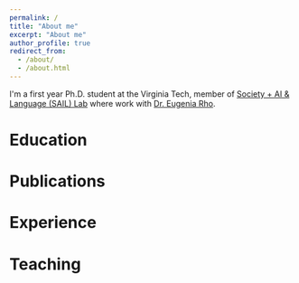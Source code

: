 ```yaml
---
permalink: /
title: "About me"
excerpt: "About me"
author_profile: true
redirect_from: 
  - /about/
  - /about.html
---
```



I'm a first year Ph.D. student at the Virginia Tech, member of [Society + AI & Language (SAIL) Lab](https://sail.cs.vt.edu/) where work with [Dr. Eugenia Rho](https://eugeniarho.com/). 

Education
======


Publications
======



Experience
======


Teaching
======